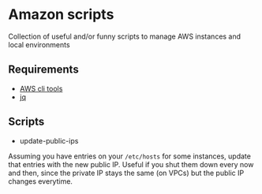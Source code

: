# Amazon scripts

Collection of useful and/or funny scripts to manage AWS instances and local environments

## Requirements

* [AWS cli tools][1]
* [jq][2]

## Scripts

* update-public-ips

Assuming you have entries on your `/etc/hosts` for some instances, update that entries with the new public IP.
Useful if you shut them down every now and then, since the private IP stays the same (on VPCs) but the public IP changes everytime.

[1]: https://aws.amazon.com/cli/
[2]: https://stedolan.github.io/jq/
